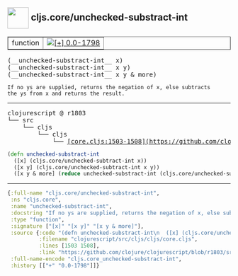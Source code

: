 ## <img width="48px" valign="middle" src="http://i.imgur.com/Hi20huC.png"> cljs.core/unchecked-substract-int

 <table border="1">
<tr>
<td>function</td>
<td><a href="https://github.com/cljsinfo/api-refs/tree/0.0-1798"><img valign="middle" alt="[+] 0.0-1798" src="https://img.shields.io/badge/+-0.0--1798-lightgrey.svg"></a> </td>
</tr>
</table>

 <samp>
(__unchecked-substract-int__ x)<br>
(__unchecked-substract-int__ x y)<br>
(__unchecked-substract-int__ x y & more)<br>
</samp>

```
If no ys are supplied, returns the negation of x, else subtracts
the ys from x and returns the result.
```

---

 <pre>
clojurescript @ r1803
└── src
    └── cljs
        └── cljs
            └── <ins>[core.cljs:1503-1508](https://github.com/clojure/clojurescript/blob/r1803/src/cljs/cljs/core.cljs#L1503-L1508)</ins>
</pre>

```clj
(defn unchecked-substract-int
  ([x] (cljs.core/unchecked-subtract-int x))
  ([x y] (cljs.core/unchecked-subtract-int x y))
  ([x y & more] (reduce unchecked-substract-int (cljs.core/unchecked-subtract-int x y) more)))
```


---

```clj
{:full-name "cljs.core/unchecked-substract-int",
 :ns "cljs.core",
 :name "unchecked-substract-int",
 :docstring "If no ys are supplied, returns the negation of x, else subtracts\nthe ys from x and returns the result.",
 :type "function",
 :signature ["[x]" "[x y]" "[x y & more]"],
 :source {:code "(defn unchecked-substract-int\n  ([x] (cljs.core/unchecked-subtract-int x))\n  ([x y] (cljs.core/unchecked-subtract-int x y))\n  ([x y & more] (reduce unchecked-substract-int (cljs.core/unchecked-subtract-int x y) more)))",
          :filename "clojurescript/src/cljs/cljs/core.cljs",
          :lines [1503 1508],
          :link "https://github.com/clojure/clojurescript/blob/r1803/src/cljs/cljs/core.cljs#L1503-L1508"},
 :full-name-encode "cljs.core_unchecked-substract-int",
 :history [["+" "0.0-1798"]]}

```
